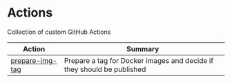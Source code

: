 # Actions
Collection of custom GitHub Actions

| Action | Summary |
| - | - |
| [prepare-img-tag](prepare-img-tag) | Prepare a tag for Docker images and decide if they should be published |

